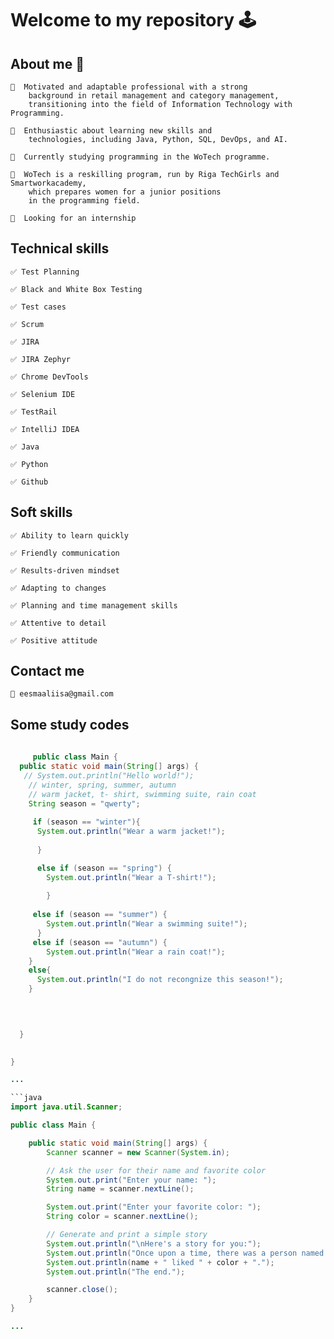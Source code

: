 # Welcome to my repository 🕹️
## About me 🦊

    🔸  Motivated and adaptable professional with a strong 
        background in retail management and category management, 
        transitioning into the field of Information Technology with Programming.
    
    🔸  Enthusiastic about learning new skills and 
        technologies, including Java, Python, SQL, DevOps, and AI.
    
    🔸  Currently studying programming in the WoTech programme.
    
    🔸  WoTech is a reskilling program, run by Riga TechGirls and Smartworkacademy,
        which prepares women for a junior positions 
        in the programming field.
    
    🔸  Looking for an internship

## Technical skills
    ✅ Test Planning
    
    ✅ Black and White Box Testing
    
    ✅ Test cases
    
    ✅ Scrum
    
    ✅ JIRA
    
    ✅ JIRA Zephyr
    
    ✅ Chrome DevTools
    
    ✅ Selenium IDE
    
    ✅ TestRail
    
    ✅ IntelliJ IDEA
    
    ✅ Java
    
    ✅ Python
    
    ✅ Github
  
## Soft skills
    ✅ Ability to learn quickly
    
    ✅ Friendly communication
    
    ✅ Results-driven mindset
    
    ✅ Adapting to changes
    
    ✅ Planning and time management skills
    
    ✅ Attentive to detail
    
    ✅ Positive attitude 

## Contact me
    🔸 eesmaaliisa@gmail.com


## Some study codes
```java
   
     public class Main {
  public static void main(String[] args) {
   // System.out.println("Hello world!");
    // winter, spring, summer, autumn
    // warm jacket, t- shirt, swimming suite, rain coat
    String season = "qwerty";
    
     if (season == "winter"){
      System.out.println("Wear a warm jacket!");
        
      }

      else if (season == "spring") {
        System.out.println("Wear a T-shirt!");
          
        }
      
     else if (season == "summer") {
        System.out.println("Wear a swimming suite!");
      }
     else if (season == "autumn") {
        System.out.println("Wear a rain coat!");
    }
    else{
      System.out.println("I do not recongnize this season!");
    }

    

    
  }

  
}

...

```java
import java.util.Scanner;

public class Main {

    public static void main(String[] args) {
        Scanner scanner = new Scanner(System.in);

        // Ask the user for their name and favorite color
        System.out.print("Enter your name: ");
        String name = scanner.nextLine();

        System.out.print("Enter your favorite color: ");
        String color = scanner.nextLine();

        // Generate and print a simple story
        System.out.println("\nHere's a story for you:");
        System.out.println("Once upon a time, there was a person named " + name + ".");
        System.out.println(name + " liked " + color + ".");
        System.out.println("The end.");

        scanner.close();
    }
}

...
